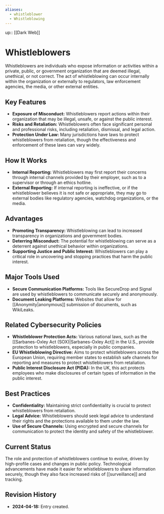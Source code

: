 ```yaml
---
aliases:
  - whistleblower
  - Whistleblowing
---
```

up:: [[Dark Web]]
# Whistleblowers

Whistleblowers are individuals who expose information or activities within a private, public, or government organization that are deemed illegal, unethical, or not correct. The act of whistleblowing can occur internally within the organization or externally to regulators, law enforcement agencies, the media, or other external entities.

## Key Features

- **Exposure of Misconduct:** Whistleblowers report actions within their organization that may be illegal, unsafe, or against the public interest.
- **Risks and Retaliation:** Whistleblowers often face significant personal and professional risks, including retaliation, dismissal, and legal action.
- **Protection Under Law:** Many jurisdictions have laws to protect whistleblowers from retaliation, though the effectiveness and enforcement of these laws can vary widely.

## How It Works

- **Internal Reporting:** Whistleblowers may first report their concerns through internal channels provided by their employer, such as to a supervisor or through an ethics hotline.
- **External Reporting:** If internal reporting is ineffective, or if the whistleblower believes it is not safe or appropriate, they may go to external bodies like regulatory agencies, watchdog organizations, or the media.

## Advantages

- **Promoting Transparency:** Whistleblowing can lead to increased transparency in organizations and government bodies.
- **Deterring Misconduct:** The potential for whistleblowing can serve as a deterrent against unethical behavior within organizations.
- **Supporting Justice and Public Interest:** Whistleblowers can play a critical role in uncovering and stopping practices that harm the public interest.

## Major Tools Used

- **Secure Communication Platforms:** Tools like SecureDrop and Signal are used by whistleblowers to communicate securely and anonymously.
- **Document Leaking Platforms:** Websites that allow for [[Anonymity|anonymous]] submission of documents, such as WikiLeaks.

## Related Cybersecurity Policies

- **Whistleblower Protection Acts:** Various national laws, such as the [[Sarbanes-Oxley Act (SOX)|Sarbanes-Oxley Act]] in the U.S., provide protection to whistleblowers, especially in public companies.
- **EU Whistleblowing Directive:** Aims to protect whistleblowers across the European Union, requiring member states to establish safe channels for reporting and measures to protect whistleblowers from retaliation.
- **Public Interest Disclosure Act (PIDA):** In the UK, this act protects employees who make disclosures of certain types of information in the public interest.

## Best Practices

- **Confidentiality:** Maintaining strict confidentiality is crucial to protect whistleblowers from retaliation.
- **Legal Advice:** Whistleblowers should seek legal advice to understand their rights and the protections available to them under the law.
- **Use of Secure Channels:** Using encrypted and secure channels for communication to protect the identity and safety of the whistleblower.

## Current Status

The role and protection of whistleblowers continue to evolve, driven by high-profile cases and changes in public policy. Technological advancements have made it easier for whistleblowers to share information securely, though they also face increased risks of [[surveillance]] and tracking.

## Revision History

- **2024-04-18:** Entry created.